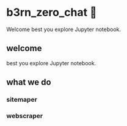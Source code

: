 # b3rn_zero_chat 🤖

Welcome best you explore Jupyter notebook.

## welcome
best you explore Jupyter notebook.

## what we do
### sitemaper
### webscraper
